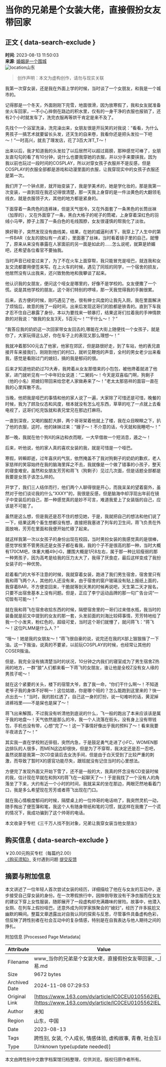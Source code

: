 # 当你的兄弟是个女装大佬，直接假扮女友带回家

## 正文 { data-search-exclude }


**时间**: 2023-08-13 11:50:03  
**来源**: [婚姻是一个围城](https://www.163.com/dy/media/T1679635562786.html)  
![location](https://static.ws.126.net/163/f2e/dy_media/dy_media/static/images/ipLocation.f6d00eb.svg)山东  

> 创作声明：本文为虚构创作，请勿与现实关联

我第一次穿女装，还是我在外面上学的时候，当时谈了一个女朋友，和我是一个城市的。

记得那是一个冬天，外面刚刚下完雪，地面很滑，因为放寒假了，我和女友就准备坐火车回家，一不小心摔倒在路边的积水里，仅有的一身干净的衣服也报销了，还有2个小时就发车了，洗完衣服再等烘干肯定是来不及了。

先找个一个浴室洗澡，洗完澡出来，女朋友很是开玩笑的对我说：“看看，为什么男孩子一搞艺术就要留长头发，还天生的自来卷，我看你还是把头发拉一下吧～！”一时高兴，就去了理发店，花了3百大洋T_T～！

出来以后，我才知道我的头发拉了以后居然可以超过肩膀，那种感觉可棒了，女朋友直勾勾的看了有10分钟，说什么也要我穿她的衣服，并以分手来要挟我，因为我以前也玩过一段时间的COSPLAY，所以对穿女孩子衣服并不是反感，但是COSPLAY的衣服全部都是游戏和动漫里面的衣服，让我穿现实中的女孩子衣服还是第一次。

我们开了一个钟点房，就开始变装了，我是学美术的，她是学化妆的，那是我第一次变装，一直到现在我还记得很清楚，那一天我上身穿的是一件淡黄色的大翻领毛线衣，就是衣服领子大，其他的地方都是紧身的。

下面穿着一条肉色的连裤袜，但是天气很冷，又在外面套了一条黑色的长筒丝袜（加厚的），又在外面穿了一条，黑白大格子的呢子的筒裙，上身穿着深红色的羽绒小马甲，脖子上围了一条白色的毛线围脖，女友很谨慎的帮我化了淡妆。

换好鞋子，突然发现没有曲线美，结果，在她的威逼利诱下，我穿上了人生中的第一件BAR（女友的貌似有一点紧），里面塞了丝袜，当时看着镜子里的自己，就懵了，原来从来没有暴露在人家面前的另一面是如此的……怎么说呢，就算是娇媚吧，还希望各位看官不要抽我。

当时声音已经变过来了，为了不在火车上面穿帮，我只能冒充是哑巴，就连我和女友交流都要用便签来写。在上火车的时候，遇见了同班的同学，一个宿舍的损友，他居然没有认出我来，还兴致勃勃地和我攀谈了起来。

他认识我的女朋友，便问这个哑女是哪里的，好像不是学校的。女友便撒了一个慌。说是其他学校的朋友。这个哥们特别的啰嗦，那一天我觉得我的手腕很累。

后来，去方便的时候，刚巧遇见了他，很有绅士风度的让我先入厕，我在里面解决了烦恼后，故意的拖了一段时间，出来后发现这哥们的脸都是铁青的。直到下车我才忍不住自己暴露了身份，本以为要找来一顿暴打，结果这哥们拉着我的手神情款款的对我说：“做我的女友3天，5百元～！”“干什么～！？”

“我答应我的奶奶这一次回家带女友回去的,哪能在大街上随便找一个女孩子，就是你了，大家玩得这么好，你在车子上的表现又那么理想～！”

我就冲着那500元去了他家，他家在郊区，但是路很好走，到了车站，他的表兄直接开车来接我们，刚刚到他们的村口，就听见鞭炮的声音，全村的男女老少出来看我，感觉是看刚过门的媳妇，搞的我是郁闷的很。

后来才知道他奶奶过70大寿，我挎着从女友那借来的小包包，被他搀着就进了他家，进门就听见有一个中年妇女说道：“二舅妈～！今天是双喜临门啊，狗剩子（他的小名）把媳妇带回来给您老人家做寿来了～！”老太太那慈祥的面容一直在我的心里挥散不去。

当晚，他把我是哑巴的事情和他的家人说了一遍，大家除了可惜还是可惜，晚餐的时候，我为了顾及仪态和风度，根本就没有怎么吃东西，草草的吃了一点就上去看电视了，这哥们吃完饭就和表兄堂兄在那边打麻将。

一直到深夜，又喝的酩酊大醉，两个哥哥架着他就上了楼，我在众目睽睽之下，扒了他的衣服，这时，他的妹妹过来：“嫂子～！不介意的话，今天就和我睡吧～！”

那一晚，我就在他个狗X的床边和衣而眠，一大早借故一个短消息，遁之～！

后来，听他说，他的家人真的喜欢女装的我，就是可惜是一个哑巴。

寒假，转瞬即逝，过年喜庆的气氛，依然掩盖不了我对狗剩子的奶奶的歉疚，老人家慈祥的笑容始终在我的脑海里挥之不去，我就像是一个做了错事的小孩子，整天的寝食难安。虽然和女朋友芳芳和蒋飞（狗剩子）见过几次面，但是话题全部都是我要是女孩子该怎么样的。

开学了，我们三人结伴而行，他们两个人聊得很是开心，而我呆呆的望着窗外，虽然对于他们谈论我的什么“XXXY”的，我很是反感，但是脑海中却浮现出年前在镜子中变装后的自己，那一种感觉真的是妙不可言，难道我爱上了女装版的自己，应该是不可能了。

虽然是这么想，但是我还是忍不住的想见她，于是，我就把自己的想法和他们说了一下，结果这两个畜生想都没有想，直接把我塞进了列车的卫生间，蒋飞负责在外面放哨，芳芳在里面和我便开始忙碌了起来。

就这样我第一次以女孩子的身份出现在校园，当时男扮女装的我感觉真的是很棒，感觉学校里不管男孩还是女孩子都在看我，我的个子不是很高的那一种，当时大概有170CM吧，体重大概49小G，腰围大概是1尺8左右，属于那一种比较瘦弱的那一种男孩子，因为高考是给我的压力太大了，我得了厌食症，最后这样变成了我扮女装子的一种优势。

趁着看门的大爷不注意的时候，我就穿着女装，跑进了我们男生宿舍，宿舍里只有我和蒋飞两个人，其他的人还没有来，由于宿舍的窗户玻璃没有贴上报纸上面的，我穿着BAR，不方便变回来，干脆就等到天黑的时候再说吧，天生第二天才报名，只要不出宿舍基本上没有问题。但是，正应了李宁运动品牌的那一句广告台词“一切皆有可能～！”

就在我和蒋飞在宿舍收拾东西的时候，隔壁宿舍里的一哥们过来借水瓶，我当时的装备就是前文中提到的女友的那一套，头发前面的刘海比较碍事情，芳芳特地给了我一个小发夹，粉红色的，超级可爱，当时这个哥们就懵了，就问蒋飞：“蒋飞～！这位PLMM是什么人？”

“哦～！她是我的女朋友～！”蒋飞很自豪的说，说完还在我的X部上狠狠揩了一下油。这一下揩油，说真的不要紧，以前玩COSPLAY的时候，也经常让其他的COSER揩油。

但是，我完全没有搞清楚当时的状况，10分钟之内我们的寝室成为了男生宿舍Z热闹的地方，一群“狼”人们都来看一下蒋飞的女朋友，谁让他是全校Z没有女人缘的男孩子呢～！

就在这个紧要的关头，楼下的宿管大爷，救了我一命，“你们干什么啊～！不知道老爷子我的身体不好啊～！这位姑娘，你是哪个班的？怎么能跑到这里来的？快一点出去～！”当时，我的脸红透了，自己这一身的打扮，说一句难听的话，黄泥掉进裤裆里——不是屎也是屎了～！

蒋飞出来解围，不过我没有听清他到底说的什么，飞一般的跑出了本来应该该是属于我的地盘～！天气依然是那么的冷，我一个人流落在街头，没有身上没有带钱包，手机也没有带，心想“完了～！这一下事情好像出乎我的预料了～！看来我要半夜进去了～！”

其实我一直在学校附近徘徊，突然内急，于是鼓足勇气走进了小FC，WOMEN那边排队的人很多，而MEN这边却很快，但是为了不穿帮，我决定还是忍一忍吧，虽然说那是我第一次CD变装后去女洗手间，但是由于白天受到了比较严重的刺激，而导致了暂时X的感官功能尽失，跟班就没有记住当时的心里想法。

方便完了发现外面又开始下雪了，还不是一般的大，我真的怀念没有CD变装时候的我，估计现在早就在和狗X的蒋飞在一起聊天了～！于是我找了一个没有人的角落坐了下来，大约有近一个小时的时间，我就呆呆的坐在那边，两眼茫然地看着门口，我是多么希望现在芳芳或者蒋飞出现在门口。

就在我心情极度郁闷的时候，隔壁桌上的一位帅哥的电话响了，我突然灵机一动，随手掏出了便签簿和笔，我这个人有随身带纸和笔的习惯，就这样在我撒了一个谎的情况下，我成功骗到了这个帅哥的电话。

本文收录于专栏《三千万人找不到对象，兄弟让我穿女装当他女朋友》

## 购买信息 { data-search-exclude }
￥20.00元购买专栏（每篇约2.00）  
[《购买须知》](https://www.163.com/special/0077450P/purchase_notes.html)  支付遇到问题 [提交反馈](https://www.163.com/special/0077jt/userfeedback.html)

## 摘要与附加信息

<!-- tcd_abstract -->
本文讲述了一位年轻人首次尝试女装的经历，详细描绘了他在与女友的互动中，逐步接受自己穿女装的身份。在一次寒假旅行中，因摔倒导致没有干净衣服而在女友的建议下穿上女性服装，随即展开了一段虚构却充满趣味的冒险。故事中，他潜入女厕、在列车上假扮哑巴，还意外成为同学家族聚会的“媳妇”，经历了许多尴尬又幽默的瞬间。整篇文章透露出对自我认同的探索与反思，尽管事件具备虚构色彩，但反映了跨性别者在社会互动中的复杂情感，特别是在自我表达与他人期待之间的挣扎。
<!-- tcd_abstract_end -->

附加信息 [Processed Page Metadata]

| Attribute       | Value                                  |
|-----------------|----------------------------------------|
| Filename        | www_当你的兄弟是个女装大佬，直接假扮女友带回家_-_网易.md                             |
| Size            | 9672 bytes                           |
| Archived Date   | 2024-11-08 07:29:53                             |
| Original Link   | [https://www.163.com/dy/article/IC0CEU0105562IEL.html](https://www.163.com/dy/article/IC0CEU0105562IEL.html)                       |
| Author          | 未知                               |
| Region          | 山东，中国                               |
| Date            | 2023-08-13                                 |
| Tags            | 跨性别, 女装, 个人成长, 情感体验, 虚构故事, 青春, 社会互动                                 |
| Type            | [Unknown type(update needed)]                                 |
<!-- tcd_table_end -->

本文由跨性别中文数字档案馆归档整理，仅供浏览。版权归原作者所有。
